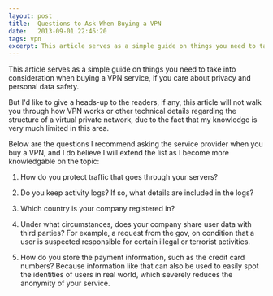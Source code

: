 ```yaml
---
layout: post
title:  Questions to Ask When Buying a VPN
date:   2013-09-01 22:46:20
tags: vpn
excerpt: This article serves as a simple guide on things you need to take into consideration when buying a VPN service, if you care about privacy and personal data safety. But I'd like to give a heads-up to the readers, if any, this article will not walk you through how VPN works or other technical details regarding the structure of a virtual private network, due to the fact that my knowledge is very much limited in this area.
---
```

This article serves as a simple guide on things you need to take into consideration when buying a VPN service, if you care about privacy and personal data safety.

But I'd like to give a heads-up to the readers, if any, this article will not walk you through how VPN works or other technical details regarding the structure of a virtual private network, due to the fact that my knowledge is very much limited in this area.

Below are the questions I recommend asking the service provider when you buy a VPN, and I do believe I will extend the list as I become more knowledgable on the topic:

1. How do you protect traffic that goes through your servers?

2. Do you keep activity logs? If so, what details are included in the logs?

3. Which country is your company registered in?

4. Under what circumstances, does your company share user data with third parties? For example, a request from the gov, on condition that a user is suspected responsible for certain illegal or terrorist activities.

5. How do you store the payment information, such as the credit card numbers? Because information like that can also be used to easily spot the identities of users in real world, which severely reduces the anonymity of your service.